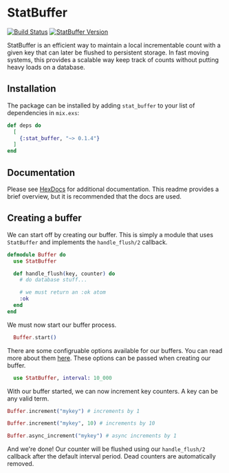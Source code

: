 # StatBuffer

[![Build Status](https://travis-ci.org/nsweeting/stat_buffer.svg?branch=master)](https://travis-ci.org/nsweeting/stat_buffer)
[![StatBuffer Version](https://img.shields.io/hexpm/v/stat_buffer.svg)](https://hex.pm/packages/stat_buffer)

StatBuffer is an efficient way to maintain a local incrementable count with a given key that can later be flushed to persistent storage. In fast moving systems, this provides a scalable way keep track of counts without putting heavy loads on a database.

## Installation

The package can be installed by adding `stat_buffer` to your list of dependencies in `mix.exs`:

```elixir
def deps do
  [
    {:stat_buffer, "~> 0.1.4"}
  ]
end
```

## Documentation

Please see [HexDocs](https://hexdocs.pm/stat_buffer/StatBuffer.html#content) for additional documentation. This readme provides a brief overview, but it is recommended that the docs are used.

## Creating a buffer

We can start off by creating our buffer. This is simply a module that uses `StatBuffer`
and implements the `handle_flush/2` callback.

```elixir
defmodule Buffer do
  use StatBuffer

  def handle_flush(key, counter) do
    # do database stuff...

    # we must return an :ok atom
    :ok
  end
end
```

We must now start our buffer process.

```elixir
  Buffer.start()
```

There are some configruable options available for our buffers. You can read more about them [here](https://hexdocs.pm/stat_buffer/StatBuffer.html#module-options). These options can be passed when creating our buffer.

```elixir
  use StatBuffer, interval: 10_000
```

With our buffer started, we can now increment key counters. A key can be any valid term.

```elixir
Buffer.increment("mykey") # increments by 1

Buffer.increment("mykey", 10) # increments by 10

Buffer.async_increment("mykey") # async increments by 1
```

And we're done! Our counter will be flushed using our `handle_flush/2` callback
after the default interval period. Dead counters are automatically removed.

